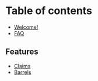 # Table of contents

* [Welcome!](README.md)
* [FAQ](faq.md)

## Features

* [Claims](the-company/vision-and-values.md)
* [Barrels](features/barrels.md)
